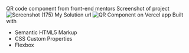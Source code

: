 QR code component from front-end mentors
Screenshot of project![Screenshot (175)](https://github.com/Sotom-tam/Qr-code-component/assets/142884295/d2d29a19-4ef1-4053-b63a-64f45699a194)
My Solution url ![QR Component on Vercel app](https://qr-code-component-omega-ecru.vercel.app/)
Built with 
- Semantic HTML5 Markup
- CSS Custom Properties
- Flexbox
